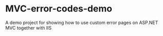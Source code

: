 MVC-error-codes-demo
====================

A demo project for showing how to use custom error pages on ASP.NET MVC together with IIS
